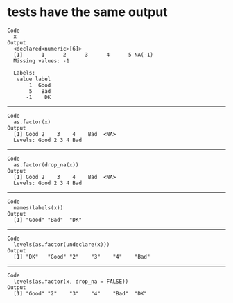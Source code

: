 # tests have the same output

    Code
      x
    Output
      <declared<numeric>[6]>
      [1]      1      2      3      4      5 NA(-1)
      Missing values: -1
      
      Labels:
       value label
           1  Good
           5   Bad
          -1    DK

---

    Code
      as.factor(x)
    Output
      [1] Good 2    3    4    Bad  <NA>
      Levels: Good 2 3 4 Bad

---

    Code
      as.factor(drop_na(x))
    Output
      [1] Good 2    3    4    Bad  <NA>
      Levels: Good 2 3 4 Bad

---

    Code
      names(labels(x))
    Output
      [1] "Good" "Bad"  "DK"  

---

    Code
      levels(as.factor(undeclare(x)))
    Output
      [1] "DK"   "Good" "2"    "3"    "4"    "Bad" 

---

    Code
      levels(as.factor(x, drop_na = FALSE))
    Output
      [1] "Good" "2"    "3"    "4"    "Bad"  "DK"  


